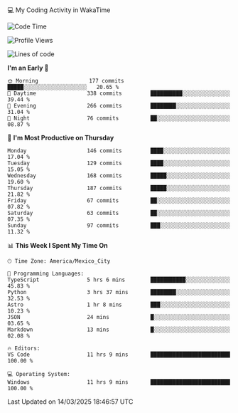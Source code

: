 💻 My Coding Activity in WakaTime
<!--START_SECTION:waka-->
![Code Time](http://img.shields.io/badge/Code%20Time-294%20hrs%2054%20mins-blue)

![Profile Views](http://img.shields.io/badge/Profile%20Views-1-blue)

![Lines of code](https://img.shields.io/badge/From%20Hello%20World%20I%27ve%20Written-1.9%20million%20lines%20of%20code-blue)

**I'm an Early 🐤** 

```text
🌞 Morning                177 commits         █████░░░░░░░░░░░░░░░░░░░░   20.65 % 
🌆 Daytime                338 commits         ██████████░░░░░░░░░░░░░░░   39.44 % 
🌃 Evening                266 commits         ████████░░░░░░░░░░░░░░░░░   31.04 % 
🌙 Night                  76 commits          ██░░░░░░░░░░░░░░░░░░░░░░░   08.87 % 
```
📅 **I'm Most Productive on Thursday** 

```text
Monday                   146 commits         ████░░░░░░░░░░░░░░░░░░░░░   17.04 % 
Tuesday                  129 commits         ████░░░░░░░░░░░░░░░░░░░░░   15.05 % 
Wednesday                168 commits         █████░░░░░░░░░░░░░░░░░░░░   19.60 % 
Thursday                 187 commits         █████░░░░░░░░░░░░░░░░░░░░   21.82 % 
Friday                   67 commits          ██░░░░░░░░░░░░░░░░░░░░░░░   07.82 % 
Saturday                 63 commits          ██░░░░░░░░░░░░░░░░░░░░░░░   07.35 % 
Sunday                   97 commits          ███░░░░░░░░░░░░░░░░░░░░░░   11.32 % 
```


📊 **This Week I Spent My Time On** 

```text
🕑︎ Time Zone: America/Mexico_City

💬 Programming Languages: 
TypeScript               5 hrs 6 mins        ███████████░░░░░░░░░░░░░░   45.83 % 
Python                   3 hrs 37 mins       ████████░░░░░░░░░░░░░░░░░   32.53 % 
Astro                    1 hr 8 mins         ███░░░░░░░░░░░░░░░░░░░░░░   10.23 % 
JSON                     24 mins             █░░░░░░░░░░░░░░░░░░░░░░░░   03.65 % 
Markdown                 13 mins             █░░░░░░░░░░░░░░░░░░░░░░░░   02.08 % 

🔥 Editors: 
VS Code                  11 hrs 9 mins       █████████████████████████   100.00 % 

💻 Operating System: 
Windows                  11 hrs 9 mins       █████████████████████████   100.00 % 
```


 Last Updated on 14/03/2025 18:46:57 UTC
<!--END_SECTION:waka-->
